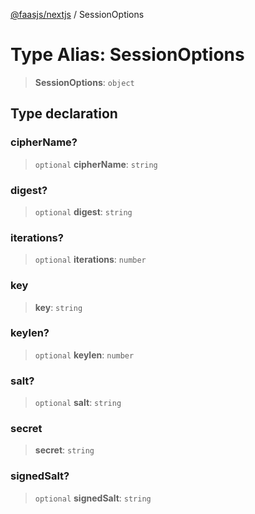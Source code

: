 [@faasjs/nextjs](../README.md) / SessionOptions

# Type Alias: SessionOptions

> **SessionOptions**: `object`

## Type declaration

### cipherName?

> `optional` **cipherName**: `string`

### digest?

> `optional` **digest**: `string`

### iterations?

> `optional` **iterations**: `number`

### key

> **key**: `string`

### keylen?

> `optional` **keylen**: `number`

### salt?

> `optional` **salt**: `string`

### secret

> **secret**: `string`

### signedSalt?

> `optional` **signedSalt**: `string`
